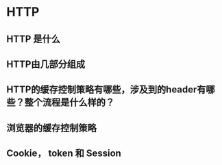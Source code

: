 # HTTP

## HTTP 是什么


## HTTP由几部分组成


## HTTP的缓存控制策略有哪些，涉及到的header有哪些？整个流程是什么样的？

## 浏览器的缓存控制策略

## Cookie， token 和 Session 